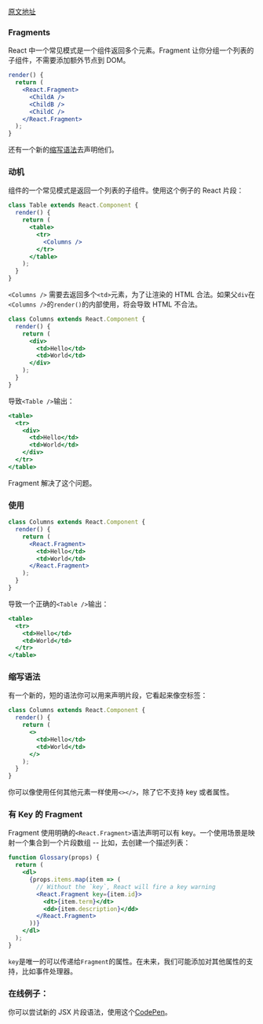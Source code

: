 [原文地址](https://reactjs.org/docs/fragments.html)
### Fragments
React 中一个常见模式是一个组件返回多个元素。Fragment 让你分组一个列表的子组件，不需要添加额外节点到 DOM。
```jsx harmony
render() {
  return (
    <React.Fragment>
      <ChildA />
      <ChildB />
      <ChildC />
    </React.Fragment>
  );
}
```
还有一个新的[缩写语法](https://reactjs.org/docs/fragments.html#short-syntax)去声明他们。

### 动机
组件的一个常见模式是返回一个列表的子组件。使用这个例子的 React 片段：
```jsx harmony
class Table extends React.Component {
  render() {
    return (
      <table>
        <tr>
          <Columns />
        </tr>
      </table>
    );
  }
}
```
`<Columns />` 需要去返回多个`<td>`元素，为了让渲染的 HTML 合法。如果父`div`在`<Columns />`的`render()`的内部使用，将会导致 HTML 不合法。
```jsx harmony
class Columns extends React.Component {
  render() {
    return (
      <div>
        <td>Hello</td>
        <td>World</td>
      </div>
    );
  }
}
```
导致`<Table />`输出：
```jsx harmony
<table>
  <tr>
    <div>
      <td>Hello</td>
      <td>World</td>
    </div>
  </tr>
</table>
```
Fragment 解决了这个问题。

### 使用
```jsx harmony
class Columns extends React.Component {
  render() {
    return (
      <React.Fragment>
        <td>Hello</td>
        <td>World</td>
      </React.Fragment>
    );
  }
}
```
导致一个正确的`<Table />`输出：
```jsx harmony
<table>
  <tr>
    <td>Hello</td>
    <td>World</td>
  </tr>
</table>
```
### 缩写语法

有一个新的，短的语法你可以用来声明片段，它看起来像空标签：
```jsx harmony
class Columns extends React.Component {
  render() {
    return (
      <>
        <td>Hello</td>
        <td>World</td>
      </>
    );
  }
}
```
你可以像使用任何其他元素一样使用`<></>`，除了它不支持 key 或者属性。

### 有 Key 的 Fragment
Fragment 使用明确的`<React.Fragment>`语法声明可以有 key。一个使用场景是映射一个集合到一个片段数组 -- 比如，去创建一个描述列表：
```jsx harmony
function Glossary(props) {
  return (
    <dl>
      {props.items.map(item => (
        // Without the `key`, React will fire a key warning
        <React.Fragment key={item.id}>
          <dt>{item.term}</dt>
          <dd>{item.description}</dd>
        </React.Fragment>
      ))}
    </dl>
  );
}
```
`key`是唯一的可以传递给`Fragment`的属性。在未来，我们可能添加对其他属性的支持，比如事件处理器。

### 在线例子：
你可以尝试新的 JSX 片段语法，使用这个[CodePen](https://codepen.io/reactjs/pen/VrEbjE?editors=1000)。









